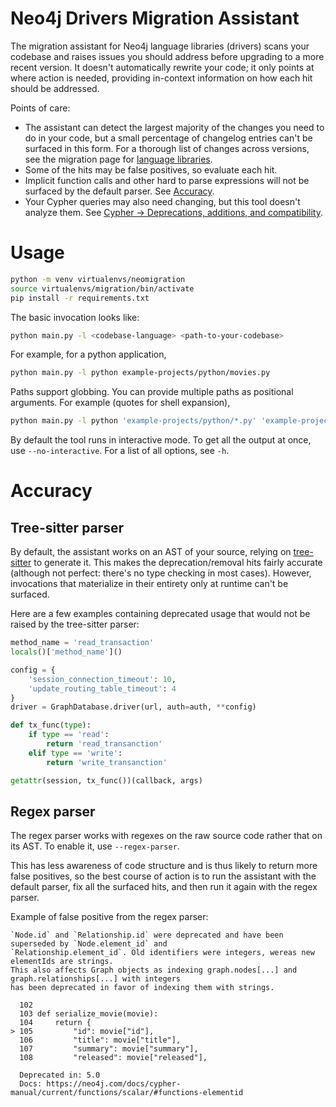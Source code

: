 # Neo4j Drivers Migration Assistant

The migration assistant for Neo4j language libraries (drivers) scans your codebase and raises issues you should address before upgrading to a more recent version.
It doesn't automatically rewrite your code; it only points at where action is needed, providing in-context information on how each hit should be addressed.

Points of care:
- The assistant can detect the largest majority of the changes you need to do in your code, but a small percentage of changelog entries can't be surfaced in this form. For a thorough list of changes across versions, see the migration page for [language libraries](https://neo4j.com/docs/create-applications/).
- Some of the hits may be false positives, so evaluate each hit.
- Implicit function calls and other hard to parse expressions will not be surfaced by the default parser. See [Accuracy](#accuracy).
- Your Cypher queries may also need changing, but this tool doesn't analyze them. See [Cypher -> Deprecations, additions, and compatibility](https://neo4j.com/docs/cypher-manual/current/deprecations-additions-removals-compatibility/).


# Usage

```bash
python -m venv virtualenvs/neomigration
source virtualenvs/migration/bin/activate
pip install -r requirements.txt
```

The basic invocation looks like:

```bash
python main.py -l <codebase-language> <path-to-your-codebase>
```

For example, for a python application,

```bash
python main.py -l python example-projects/python/movies.py
```

Paths support globbing.
You can provide multiple paths as positional arguments.
For example (quotes for shell expansion),

```bash
python main.py -l python 'example-projects/python/*.py' 'example-projects/python/subdir/**/*.py' '/a/full/dir/'
```

By default the tool runs in interactive mode. To get all the output at once, use `--no-interactive`.
For a list of all options, see `-h`.


# Accuracy
## Tree-sitter parser
By default, the assistant works on an AST of your source, relying on [tree-sitter](https://tree-sitter.github.io/) to generate it.
This makes the deprecation/removal hits fairly accurate (although not perfect: there's no type checking in most cases).
However, invocations that materialize in their entirety only at runtime can't be surfaced.

Here are a few examples containing deprecated usage that would not be raised by the tree-sitter parser:

```python
method_name = 'read_transaction'
locals()['method_name']()
```

```python
config = {
    'session_connection_timeout': 10,
    'update_routing_table_timeout': 4
}
driver = GraphDatabase.driver(url, auth=auth, **config)
```

```python
def tx_func(type):
    if type == 'read':
        return 'read_transanction'
    elif type == 'write':
        return 'write_transanction'

getattr(session, tx_func())(callback, args)
```

## Regex parser
The regex parser works with regexes on the raw source code rather that on its AST.
To enable it, use `--regex-parser`.

This has less awareness of code structure and is thus likely to return more false positives, so the best course of action is to run the assistant with the default parser, fix all the surfaced hits, and then run it again with the regex parser.

Example of false positive from the regex parser:

```log
`Node.id` and `Relationship.id` were deprecated and have been superseded by `Node.element_id` and
`Relationship.element_id`. Old identifiers were integers, wereas new elementIds are strings.
This also affects Graph objects as indexing graph.nodes[...] and graph.relationships[...] with integers
has been deprecated in favor of indexing them with strings.

  102
  103 def serialize_movie(movie):
  104     return {
> 105         "id": movie["id"],
  106         "title": movie["title"],
  107         "summary": movie["summary"],
  108         "released": movie["released"],

  Deprecated in: 5.0
  Docs: https://neo4j.com/docs/cypher-manual/current/functions/scalar/#functions-elementid
```
